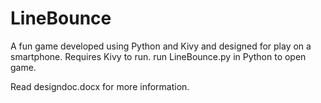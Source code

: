 # LineBounce
A fun game developed using Python and Kivy and designed for play on a smartphone.
Requires Kivy to run. run LineBounce.py in Python to open game.

Read designdoc.docx for more information.
